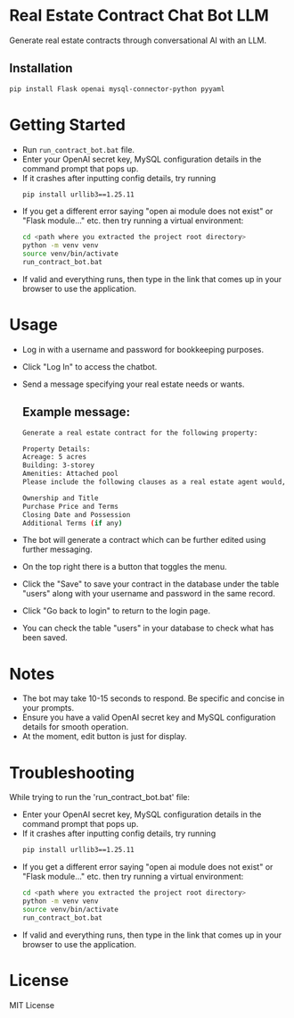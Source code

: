 # Real Estate Contract Chat Bot LLM

Generate real estate contracts through conversational AI with an LLM.

## Installation

```bash
pip install Flask openai mysql-connector-python pyyaml
```
# Getting Started
- Run `run_contract_bot.bat` file.
- Enter your OpenAI secret key, MySQL configuration details in the command prompt that pops up.
- If it crashes after inputting config details, try running
  ```bash
  pip install urllib3==1.25.11
  ```
- If you get a different error saying "open ai module does not exist" or "Flask module..." etc. then try running a virtual environment:
  ```bash
  cd <path where you extracted the project root directory>
  python -m venv venv
  source venv/bin/activate
  run_contract_bot.bat
  ```
- If valid and everything runs, then type in the link that comes up in your browser to use the application.

# Usage
- Log in with a username and password for bookkeeping purposes.
- Click "Log In" to access the chatbot.
- Send a message specifying your real estate needs or wants.
   
    ## Example message:
    ```bash
    Generate a real estate contract for the following property:

    Property Details:
    Acreage: 5 acres
    Building: 3-storey
    Amenities: Attached pool
    Please include the following clauses as a real estate agent would, all numbered while leaving newline characters after each point for good presentation:

    Ownership and Title
    Purchase Price and Terms
    Closing Date and Possession
    Additional Terms (if any)
    ```

- The bot will generate a contract which can be further edited using further messaging.
- On the top right there is a button that toggles the menu.
- Click the "Save" to save your contract in the database under the table "users" along with your username and password in the same record.
- Click "Go back to login" to return to the login page.
- You can check the table "users" in your database to check what has been saved.

# Notes
- The bot may take 10-15 seconds to respond. Be specific and concise in your prompts.
- Ensure you have a valid OpenAI secret key and MySQL configuration details for smooth operation.
- At the moment, edit button is just for display.

# Troubleshooting
While trying to run the 'run_contract_bot.bat' file:
- Enter your OpenAI secret key, MySQL configuration details in the command prompt that pops up.
- If it crashes after inputting config details, try running
  ```bash
  pip install urllib3==1.25.11
  ```
- If you get a different error saying "open ai module does not exist" or "Flask module..." etc. then try running a virtual environment:
  ```bash
  cd <path where you extracted the project root directory>
  python -m venv venv
  source venv/bin/activate
  run_contract_bot.bat
  ```
- If valid and everything runs, then type in the link that comes up in your browser to use the application.

# License
MIT License




